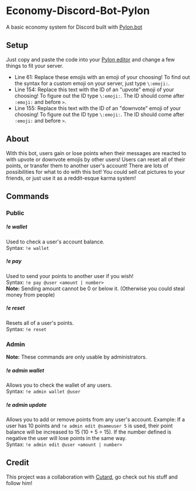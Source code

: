 # Economy-Discord-Bot-Pylon
A basic economy system for Discord built with [Pylon.bot](https://pylon.bot)
## Setup
Just copy and paste the code into your [Pylon editor](https://pylon.bot/studio) and change a few things to fit your server.
 - Line 61: Replace these emojis with an emoji of your choosing! To find out the syntax for a custom emoji on your server, just type `\:emoji:`.
 - Line 154: Replace this text with the ID of an "upvote" emoji of your choosing! To figure out the ID type `\:emoji:`. The ID should come after `:emoji:` and before `>`.
 - Line 155: Replace this text with the ID of an "downvote" emoji of your choosing! To figure out the ID type `\:emoji:`. The ID should come after `:emoji:` and before `>`.
## About
With this bot, users gain or lose points when their messages are reacted to with upvote or downvote emojis by other users! Users can reset all of their points, or transfer them to another user's account! There are lots of possibilities for what to do with this bot! You could sell cat pictures to your friends, or just use it as a reddit-esque karma system!
## Commands
### Public
##### !e wallet
Used to check a user's account balance. 
<br>
Syntax: `!e wallet`
##### !e pay
Used to send your points to another user if you wish!
<br>
Syntax: `!e pay @user <amount | number>`
<br>
**Note:** Sending amount cannot be 0 or below it. (Otherwise you could steal money from people)
##### !e reset
Resets all of a user's points.
<br>
Syntax: `!e reset`
### Admin
**Note:** These commands are only usable by administrators.
##### !e admin wallet 
Allows you to check the wallet of any users.
<br>
Syntax: `!e admin wallet @user`
##### !e admin update
Allows you to add or remove points from any user's account. Example: If a user has 10 points and `!e admin edit @sameuser 5` is used, their point balance will be increased to 15 (10 + 5 = 15). If the number defined is negative the user will lose points in the same way.
<br>
Syntax: `!e admin edit @user <amount | number>`
## Credit
This project was a collaboration with [Cutard](https://github.com/cutard), go check out his stuff and follow him!
